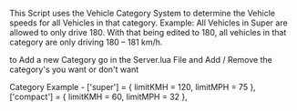 This Script uses the Vehicle Category System to determine the Vehicle speeds for all Vehicles in that category.
Example: All Vehicles in Super are allowed to only drive 180. With that being edited to 180, all vehicles in that category are only driving 180 – 181 km/h.

to Add a new Category go in the Server.lua File and Add / Remove the category's you want or don't want

Category Example -
['super'] = { limitKMH = 120, limitMPH = 75 },
['compact'] = { limitKMH = 60, limitMPH = 32 },
